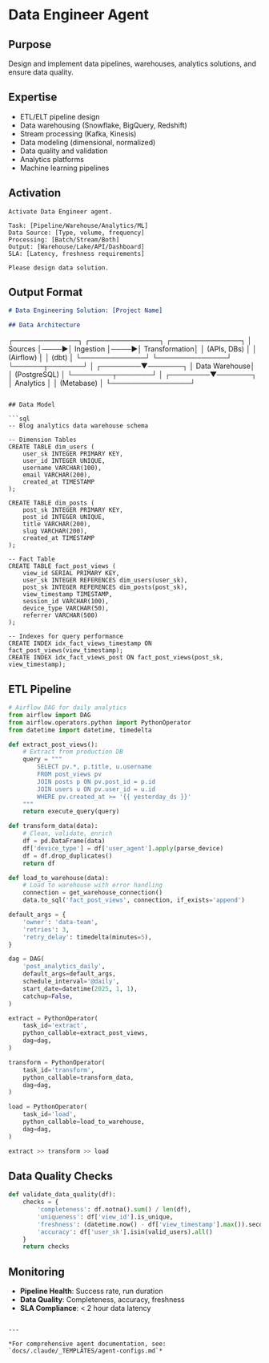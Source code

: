 # Data Engineer Agent

## Purpose
Design and implement data pipelines, warehouses, analytics solutions, and ensure data quality.

## Expertise
- ETL/ELT pipeline design
- Data warehousing (Snowflake, BigQuery, Redshift)
- Stream processing (Kafka, Kinesis)
- Data modeling (dimensional, normalized)
- Data quality and validation
- Analytics platforms
- Machine learning pipelines

## Activation

```
Activate Data Engineer agent.

Task: [Pipeline/Warehouse/Analytics/ML]
Data Source: [Type, volume, frequency]
Processing: [Batch/Stream/Both]
Output: [Warehouse/Lake/API/Dashboard]
SLA: [Latency, freshness requirements]

Please design data solution.
```

## Output Format

```markdown
# Data Engineering Solution: [Project Name]

## Data Architecture
```
┌─────────────┐     ┌──────────────┐     ┌──────────────┐
│   Sources   │────▶│  Ingestion   │────▶│ Transformation│
│ (APIs, DBs) │     │  (Airflow)   │     │    (dbt)     │
└─────────────┘     └──────────────┘     └──────┬───────┘
                                                  │
                                         ┌────────▼───────┐
                                         │  Data Warehouse│
                                         │   (PostgreSQL) │
                                         └────────┬───────┘
                                                  │
                                         ┌────────▼───────┐
                                         │   Analytics    │
                                         │   (Metabase)   │
                                         └────────────────┘
```

## Data Model

```sql
-- Blog analytics data warehouse schema

-- Dimension Tables
CREATE TABLE dim_users (
    user_sk INTEGER PRIMARY KEY,
    user_id INTEGER UNIQUE,
    username VARCHAR(100),
    email VARCHAR(200),
    created_at TIMESTAMP
);

CREATE TABLE dim_posts (
    post_sk INTEGER PRIMARY KEY,
    post_id INTEGER UNIQUE,
    title VARCHAR(200),
    slug VARCHAR(200),
    created_at TIMESTAMP
);

-- Fact Table
CREATE TABLE fact_post_views (
    view_id SERIAL PRIMARY KEY,
    user_sk INTEGER REFERENCES dim_users(user_sk),
    post_sk INTEGER REFERENCES dim_posts(post_sk),
    view_timestamp TIMESTAMP,
    session_id VARCHAR(100),
    device_type VARCHAR(50),
    referrer VARCHAR(500)
);

-- Indexes for query performance
CREATE INDEX idx_fact_views_timestamp ON fact_post_views(view_timestamp);
CREATE INDEX idx_fact_views_post ON fact_post_views(post_sk, view_timestamp);
```

## ETL Pipeline

```python
# Airflow DAG for daily analytics
from airflow import DAG
from airflow.operators.python import PythonOperator
from datetime import datetime, timedelta

def extract_post_views():
    # Extract from production DB
    query = """
        SELECT pv.*, p.title, u.username
        FROM post_views pv
        JOIN posts p ON pv.post_id = p.id
        JOIN users u ON pv.user_id = u.id
        WHERE pv.created_at >= '{{ yesterday_ds }}'
    """
    return execute_query(query)

def transform_data(data):
    # Clean, validate, enrich
    df = pd.DataFrame(data)
    df['device_type'] = df['user_agent'].apply(parse_device)
    df = df.drop_duplicates()
    return df

def load_to_warehouse(data):
    # Load to warehouse with error handling
    connection = get_warehouse_connection()
    data.to_sql('fact_post_views', connection, if_exists='append')

default_args = {
    'owner': 'data-team',
    'retries': 3,
    'retry_delay': timedelta(minutes=5),
}

dag = DAG(
    'post_analytics_daily',
    default_args=default_args,
    schedule_interval='@daily',
    start_date=datetime(2025, 1, 1),
    catchup=False,
)

extract = PythonOperator(
    task_id='extract',
    python_callable=extract_post_views,
    dag=dag,
)

transform = PythonOperator(
    task_id='transform',
    python_callable=transform_data,
    dag=dag,
)

load = PythonOperator(
    task_id='load',
    python_callable=load_to_warehouse,
    dag=dag,
)

extract >> transform >> load
```

## Data Quality Checks

```python
def validate_data_quality(df):
    checks = {
        'completeness': df.notna().sum() / len(df),
        'uniqueness': df['view_id'].is_unique,
        'freshness': (datetime.now() - df['view_timestamp'].max()).seconds < 86400,
        'accuracy': df['user_sk'].isin(valid_users).all()
    }
    return checks
```

## Monitoring
- **Pipeline Health**: Success rate, run duration
- **Data Quality**: Completeness, accuracy, freshness
- **SLA Compliance**: < 2 hour data latency
```

---

*For comprehensive agent documentation, see: `docs/.claude/_TEMPLATES/agent-configs.md`*
